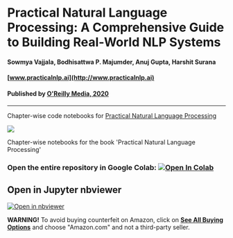 # Practical Natural Language Processing: A Comprehensive Guide to Building Real-World NLP Systems
#### Sowmya Vajjala, Bodhisattwa P. Majumder, Anuj Gupta, Harshit Surana
#### [www.practicalnlp.ai](http://www.practicalnlp.ai)
#### Published by [O'Reilly Media, 2020](http://shop.oreilly.com/product/0636920262329.do)
-----------------------------------------------------------------------------------
Chapter-wise code notebooks for [Practical Natural Language Processing](http://practicalnlp.ai)

![](http://check-server.in/book/images/book.png)

Chapter-wise notebooks for the book 'Practical Natural Language Processing'

### Open the entire repository in Google Colab: [![Open In Colab](https://colab.research.google.com/assets/colab-badge.svg)](https://colab.research.google.com/github/practical-nlp/practical-nlp/blob/master)

## Open in Jupyter nbviewer  
[![Open in nbviewer](https://upload.wikimedia.org/wikipedia/commons/thumb/3/38/Jupyter_logo.svg/250px-Jupyter_logo.svg.png)](https://nbviewer.jupyter.org/github/anujgupta82/Practical_NLP/tree/master/)


**WARNING!** To avoid buying counterfeit on Amazon, click on **[See All Buying Options](https://www.amazon.com/gp/offer-listing/1492054054/)** and choose "Amazon.com" and not a third-party seller.
